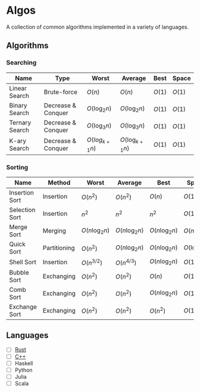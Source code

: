 # Algos
A collection of common algorithms implemented in a variety of languages.

## Algorithms

### Searching

| Name           | Type               | Worst             | Average            | Best   | Space  |
|----------------|--------------------|-------------------|--------------------|--------|--------|
| Linear Search  | Brute-force        | $O(n)$            | $O(n)$             | $O(1)$ | $O(1)$ |
| Binary Search  | Decrease & Conquer | $O(\log_{2}{n})$  | $O(\log_{2}{n})$   | $O(1)$ | $O(1)$ |
| Ternary Search | Decrease & Conquer | $O(\log_{3}{n})$  | $O(\log_{3}{n})$   | $O(1)$ | $O(1)$ |
| K-ary Search   | Decrease & Conquer | $O(log_{k+1}{n})$ | $O(\log_{k+1}{n})$ | $O(1)$ | $O(1)$ |

### Sorting

| Name           | Method       | Worst             | Average           | Best              | Space            |
|----------------|--------------|-------------------|-------------------|-------------------|------------------|
| Insertion Sort | Insertion    | $O(n^2)$          | $O(n^2)$          | $O(n)$            | $O(1)$           |
| Selection Sort | Insertion    | $n^2$             | $n^2$             | $n^2$             | $O(1)$           |
| Merge Sort     | Merging      | $O(n\log_{2}{n})$ | $O(n\log_{2}{n})$ | $O(n\log_{2}{n})$ | $O(n)$           |
| Quick Sort     | Partitioning | $O(n^2)$          | $O(n\log_{2}{n})$ | $O(n\log_{2}{n})$ | $O(\log_{2}{n})$ |
| Shell Sort     | Insertion    | $O(n^{3/2})$      | $O(n^{4/3})$      | $O(n\log_{2}{n})$ | $O(1)$           |
| Bubble Sort    | Exchanging   | $O(n^2)$          | $O(n^2)$          | $O(n)$            | $O(1)$           |
| Comb Sort      | Exchanging   | $O(n^2)$          | $O(n^2)$          | $O(n\log_{2}{n})$ | $O(1)$           |
| Exchange Sort  | Exchanging   | $O(n^2)$          | $O(n^2)$          | $O(n^2)$          | $O(1)$           |

## Languages

- [ ] [Rust](https://github.com/aidanjbailey/algos/tree/master/algos-rs)
- [ ] [C++](https://github.com/aidanjbailey/algos/tree/master/cpp-algos)
- [ ] Haskell
- [ ] Python
- [ ] Julia
- [ ] Scala
